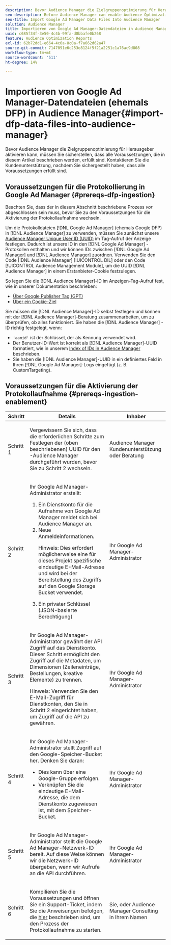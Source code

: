 ```yaml
---
description: Bevor Audience Manager die Zielgruppenoptimierung für Herausgeber aktivieren kann, müssen Sie sicherstellen, dass alle Voraussetzungen, die in diesem Artikel beschrieben werden, erfüllt sind. Kontaktieren Sie die Kundenunterstützung, nachdem Sie sichergestellt haben, dass alle Voraussetzungen erfüllt sind.
seo-description: Before Audience Manager can enable Audience Optimization for Publishers, you must ensure that all prerequisites outlined in this article are met. Contact Customer Care after checking off all prerequisites.
seo-title: Import Google Ad Manager Data Files Into Audience Manager
solution: Audience Manager
title: Importieren von Google Ad Manager-Datendateien in Audience Manager
uuid: c685f34f-3e50-4c4b-99fa-d8bbafe0b268
feature: Audience Optimization Reports
exl-id: 62b72dd1-e664-4c6a-8c0a-f7a662d62a47
source-git-commit: 7147091e6c253e8124f5f21a2251c1a76ac9d808
workflow-type: tm+mt
source-wordcount: '511'
ht-degree: 14%

---
```


# Importieren von Google Ad Manager-Datendateien (ehemals DFP) in Audience Manager{#import-dfp-data-files-into-audience-manager}

Bevor Audience Manager die Zielgruppenoptimierung für Herausgeber aktivieren kann, müssen Sie sicherstellen, dass alle Voraussetzungen, die in diesem Artikel beschrieben werden, erfüllt sind. Kontaktieren Sie die Kundenunterstützung, nachdem Sie sichergestellt haben, dass alle Voraussetzungen erfüllt sind.

## Voraussetzungen für die Protokollierung in Google Ad Manager {#prereqs-dfp-ingestion}

Beachten Sie, dass der in diesem Abschnitt beschriebene Prozess *vor* abgeschlossen sein muss, bevor Sie zu den Voraussetzungen für die Aktivierung der Protokollaufnahme wechseln.

Um die Protokolldateien [!DNL Google Ad Manager] (ehemals Google DFP) in [!DNL Audience Manager] zu verwenden, müssen Sie zunächst unsere [Audience Manager Unique User ID (UUID)](../../../reference/ids-in-aam.md) im Tag-Aufruf der Anzeige festlegen. Dadurch ist unsere ID in den [!DNL Google Ad Manager] -Protokollen enthalten und wir können IDs zwischen [!DNL Google Ad Manager] und [!DNL Audience Manager] zuordnen. Verwenden Sie den Code [!DNL Audience Manager] [!UICONTROL DIL] oder den Code [!UICONTROL Audience Management Module], um die UUID [!DNL Audience Manager] in einem Erstanbieter-Cookie festzulegen.

So legen Sie die [!DNL Audience Manager]-ID im Anzeigen-Tag-Aufruf fest, wie in unserer Dokumentation beschrieben:

* [Über Google Publisher Tag (GPT)](../../../integration/gpt-aam-destination/gpt-aam-modify-api.md)
* [Über ein Cookie-Ziel](../../../integration/gpt-aam-destination/gpt-aam-create-destination.md)

Sie müssen die [!DNL Audience Manager]-ID selbst festlegen und können mit der [!DNL Audience Manager]-Beratung zusammenarbeiten, um zu überprüfen, ob alles funktioniert. Sie haben die [!DNL Audience Manager] -ID richtig festgelegt, wenn:

* `'aamid'` ist der Schlüssel, der als Kennung verwendet wird.
* Der Benutzer-ID-Wert ist korrekt als [!DNL Audience Manager]-UUID formatiert, wie in unserem [Index of IDs in Audience Manager](../../../reference/ids-in-aam.md) beschrieben.
* Sie haben die [!DNL Audience Manager]-UUID in ein definiertes Feld in Ihren [!DNL Google Ad Manager]-Logs eingefügt (z. B. CustomTargeting).

## Voraussetzungen für die Aktivierung der Protokollaufnahme {#prereqs-ingestion-enablement}

<table id="table_C980A9F9B0FB4157B4908A64768B1571"> 
 <thead> 
  <tr> 
   <th colname="col1" class="entry"> Schritt </th> 
   <th colname="col2" class="entry"> Details </th> 
   <th colname="col3" class="entry"> Inhaber </th> 
  </tr> 
 </thead>
 <tbody> 
  <tr> 
   <td colname="col1"> <p>Schritt 1 </p> </td> 
   <td colname="col2"> <p>Vergewissern Sie sich, dass die erforderlichen Schritte zum Festlegen der (oben beschriebenen) UUID für den <span class="keyword">-Audience Manager</span> durchgeführt wurden, bevor Sie zu Schritt 2 wechseln. </p> </td> 
   <td colname="col3"> <p><span class="keyword"> Audience Manager</span> Kundenunterstützung oder Beratung </p> </td> 
  </tr> 
  <tr> 
   <td colname="col1"> <p>Schritt 2 </p> </td> 
   <td colname="col2"> <p>Ihr Google Ad Manager-Administrator erstellt: </p> <p> 
     <ol id="ol_FCFA9B11CFF948A488DF9CB298FC04C4"> 
      <li id="li_BC946EDCC3324578AEB64EDDA55B5ACA">Ein Dienstkonto für die Aufnahme von Google Ad Manager meldet sich bei <span class="keyword"> Audience Manager</span> an. </li> 
      <li id="li_6B2FC7D73A3246419E55C004E17ACA25">Neue Anmeldeinformationen. <p>Hinweis: Dies erfordert möglicherweise eine für dieses Projekt spezifische eindeutige E-Mail-Adresse und wird bei der Bereitstellung des Zugriffs auf den Google Storage Bucket verwendet. </p> </li> 
      <li id="li_95444B9FD1B34659A9634814B262A681">Ein privater Schlüssel (JSON-basierte Berechtigung) </li> 
     </ol> </p> </td> 
   <td colname="col3"> <p>Ihr Google Ad Manager-Administrator </p> </td> 
  </tr> 
  <tr> 
   <td colname="col1"> <p>Schritt 3 </p> </td> 
   <td colname="col2"> <p>Ihr Google Ad Manager-Administrator gewährt der API Zugriff auf das Dienstkonto. Dieser Schritt ermöglicht den Zugriff auf die Metadaten, um Dimensionen (Zeileneinträge, Bestellungen, kreative Elemente) zu trennen. <p>Hinweis: Verwenden Sie den E-Mail-Zugriff für Dienstkonten, den Sie in Schritt 2 eingerichtet haben, um Zugriff auf die API zu gewähren. </p> </p> </td> 
   <td colname="col3"> <p>Ihr Google Ad Manager-Administrator </p> </td> 
  </tr> 
  <tr> 
   <td colname="col1"> <p>Schritt 4 </p> </td> 
   <td colname="col2"> <p>Ihr Google Ad Manager-Administrator stellt Zugriff auf den Google-Speicher-Bucket her. Denken Sie daran: </p> <p> 
     <ul id="ul_3E8DCC73454243D998BD9024D0966A4E"> 
      <li id="li_3691DBD28006412288458175F75873C6">Dies kann über eine Google-Gruppe erfolgen. </li> 
      <li id="li_4774806B263245CEAAAB89BD2AA7F23F">Verknüpfen Sie die eindeutige E-Mail-Adresse, die dem Dienstkonto zugewiesen ist, mit dem Speicher-Bucket. </li> 
     </ul> </p> </td> 
   <td colname="col3"> <p>Ihr Google Ad Manager-Administrator </p> </td> 
  </tr> 
  <tr> 
   <td colname="col1"> <p>Schritt 5 </p> </td> 
   <td colname="col2"> <p>Ihr Google Ad Manager-Administrator stellt die Google Ad Manager-Netzwerk-ID bereit. Auf diese Weise können wir die Netzwerk-ID übergeben, wenn wir Aufrufe an die API durchführen. </p> </td> 
   <td colname="col3"> <p>Ihr Google Ad Manager-Administrator </p> </td> 
  </tr> 
  <tr> 
   <td colname="col1"> <p>Schritt 6 </p> </td> 
   <td colname="col2"> <p>Kompilieren Sie die Voraussetzungen und öffnen Sie ein Support-Ticket, indem Sie die Anweisungen befolgen, die <a href="https://experienceleague.adobe.com/docs/customer-one/using/home.html">hier</a> beschrieben sind, um den Prozess der Protokollaufnahme zu starten. </p> </td> 
   <td colname="col3"> <p>Sie, oder <span class="keyword"> Audience Manager</span> Consulting in Ihrem Namen </p> </td> 
  </tr> 
 </tbody> 
</table>
